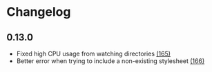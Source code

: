 # Changelog

## 0.13.0

  - Fixed high CPU usage from watching directories [(165)](https://github.com/adamrenklint/asimov.js/issues/165)
  - Better error when trying to include a non-existing stylesheet [(166)](https://github.com/adamrenklint/asimov.js/issues/166)